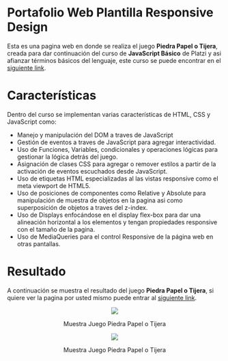 # Portafolio Web Plantilla Responsive Design
Esta es una pagina web en donde se realiza el juego **Piedra Papel o Tijera**, creada para dar continuación del curso de **JavaScript Básico** de Platzi y asi afianzar términos básicos del lenguaje, este curso se puede encontrar en el [siguiente link](https://platzi.com/clases/basico-javascript/).

# Características
Dentro del curso se implementan varias características de HTML, CSS y JavaScript como:

* Manejo y manipulación del DOM a traves de JavaScript
* Gestión de eventos a traves de JavaScript para agregar interactividad.
* Uso de Funciones, Variables, condicionales y operaciones lógicas para gestionar la lógica detrás del juego.
* Asignación de clases CSS para agregar o remover estilos a partir de la activación de eventos escuchados desde JavaScript.
* Uso de etiquetas HTML especializadas al las vistas responsive como el meta viewport de HTML5.
* Uso de posiciones de componentes como Relative y Absolute para manipulación de muestra de objetos en la pagina asi como superposición de objetos a traves del z-index.
* Uso de Displays enfocándose en el display flex-box para dar una alineación horizontal a los elementos y tengan propiedades responsive con el tamaño de la pagina.
* Uso de MediaQueries para el control Responsive de la página web en otras pantallas.

# Resultado
A continuación se muestra el resultado del juego **Piedra Papel o Tijera**, si quiere ver la pagina por usted mismo puede entrar al [siguiente link]().

<div align='center'>
    <img  src='https://i.imgur.com/hBtLjl7.png'>
    <p>Muestra Juego Piedra Papel o Tijera</p>
</div>

<div align='center'>
    <img  src='https://i.imgur.com/7Kz9xDL.png'>
    <p>Muestra Juego Piedra Papel o Tijera</p>
</div>